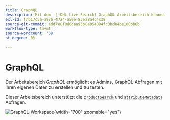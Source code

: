 ```yaml
---
title: GraphQL
description: Mit dem  [!DNL Live Search] GraphQL-Arbeitsbereich können Sie Abfragen mit Ihren Live-Daten erstellen.
exl-id: f7b17c5a-a97b-4724-a50e-83e28a4c4c38
source-git-commit: add7e8f0d0daa93b8e954094fc3bd04be180bb6b
workflow-type: tm+mt
source-wordcount: '39'
ht-degree: 0%

---
```


# GraphQL

Der Arbeitsbereich *GraphQL* ermöglicht es Admins, GraphQL-Abfragen mit ihren eigenen Daten zu erstellen und zu testen.

Dieser Arbeitsbereich unterstützt die [`productSearch`](https://developer.adobe.com/commerce/services/graphql/live-search/product-search/) und [`attributeMetadata`](https://developer.adobe.com/commerce/services/graphql/live-search/attribute-metadata/) Abfragen.

![GraphQL Workspace](https://git.corp.adobe.com/storage/user/38345/files/ef99a7bd-1102-4e5b-9d05-ecf0524e303c){width="700" zoomable="yes"}

